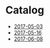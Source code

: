 # Catalog

- [2017-05-03](./2017-05-03.md)
- [2017-05-16](./2017-05-16.md)
- [2017-06-08](./2017-06-08.md)